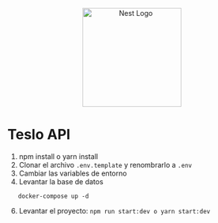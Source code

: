 <p align="center">
  <a href="http://nestjs.com/" target="blank"><img src="https://nestjs.com/img/logo-small.svg" width="200" alt="Nest Logo" /></a>
</p>

# Teslo API

1. npm install o yarn install
2. Clonar el archivo `.env.template` y renombrarlo a `.env`
3. Cambiar las variables de entorno
4. Levantar la base de datos

```
   docker-compose up -d
```

6. Levantar el proyecto: `npm run start:dev o yarn start:dev`
